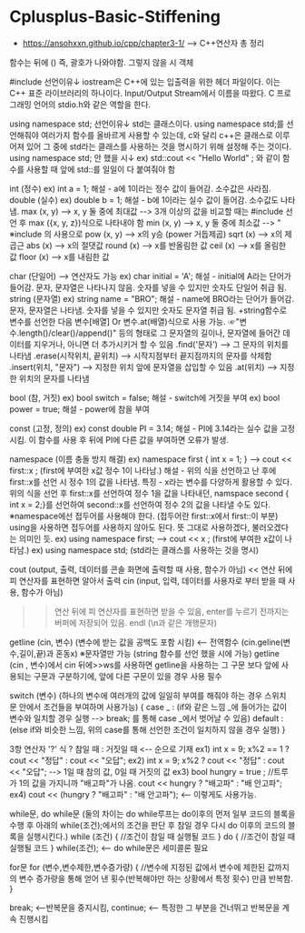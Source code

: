 # Cplusplus-Basic-Stiffening
* https://ansohxxn.github.io/cpp/chapter3-1/ --> C++연산자 총 정리

함수는 뒤에 () 즉, 괄호가 나와야함. 그렇지 않을 시 객체 

#include <iostream> 선언이유↓
iostream은 C++에 있는 입출력을 위한 헤더 파일이다. 이는 C++ 표준 라이브러리의 하나이다. Input/Output Stream에서 이름을 따왔다. 
C 프로그래밍 언어의 stdio.h와 같은 역할을 한다.

using namespace std; 선언이유↓
std는 클래스이다. using namespace std;를 선언해줘야 여러가지 함수를 올바르게 사용할 수 있는데, 
c와 달리 c++은 클래스로 이루어져 있어 그 중에 std라는 클래스를 사용하는 것을 명시하기 위해 설정해 주는 것이다.
using namespace std; 안 했을 시↓
 ex) std::cout << "Hello World" ; 와 같이 함수를 사용할 때 앞에 std::를 일일이 다 붙여줘야 함

int (정수)
 ex) int a = 1;
  해설 - a에 1이라는 정수 값이 들어감. 소수값은 사라짐.
double (실수)
 ex) double b = 1;
  해설 - b에 1이라는 실수 값이 들어감. 소수값도 나타냄.
max (x, y) --> x, y 둘 중에 최대값 --> 3개 이상의 값을 비교할 때는 #include <algorithm> 선언 후 max ({x, y, z})식으로 나타내야 함
min (x, y) --> x, y 둘 중에 최소값 --> "
※include <cmath>의 사용으로
pow (x, y) --> x의 y승 (power 거듭제곱)
sqrt (x) --> x의 제곱근
abs (x) --> x의 절댓값
round (x) --> x를 반올림한 값
ceil (x) --> x를 올림한 값
floor (x) --> x를 내림한 값

char (단일어) --> 연산자도 가능
 ex) char initial = 'A';
  해설 - initial에 A라는 단어가 들어감. 문자, 문자열은 나타나지 않음. 숫자를 넣을 수 있지만 숫자도 단일어 취급 됨.
string (문자열)
 ex) string name = "BRO";
  해설 - name에 BRO라는 단어가 들어감. 문자, 문자열은 나타냄. 숫자를 넣을 수 있지만 숫자도 문자열 취급 됨.
    +string함수로 변수를 선언한 다음 변수[배열] Or 변수.at(배열)식으로 사용 가능.
 ☞"변수.length()/clear()/append()" 등의 형태로 그 문자열의 길이나, 문자열에 들어간 데이터를 지우거나, 아니면 더 추가시키거
	할 수 있음
  .find('문자') --> 그 문자의 위치를 나타냄
  .erase(시작위치, 끝위치) --> 시작지점부터 끝지점까지의 문자를 삭제함
  .insert(위치, "문자") --> 지정한 위치 앞에 문자열을 삽입할 수 있음
  .at(위치) --> 지정한 위치의 문자를 나타냄

bool (참, 거짓)
 ex) bool switch = false;
  해설 - switch에 거짓을 부여
 ex) bool power = true;
  해설 - power에 참을 부여

const (고정, 정의)
 ex) const double PI = 3.14;
  해설 - PI에 3.14라는 실수 값을 고정시킴. 이 함수를 사용 후 뒤에 PI에 다른 값을 부여하면 오류가 발생.

namespace (이름 충돌 방지 해결)
 ex) namespace first { int x = 1; } --> cout << first::x ; (first에 부여한 x값 정수 1이 나타남.)
  해설 - 위의 식을 선언하고 난 후에 first::x를 선언 시 정수 1의 값을 나타냄.
    특징 - x라는 변수를 다양하게 활용할 수 있다. 위의 식을 선언 후 first::x를 선언하여 정수 1을 값을 나타내던, 
             namspace second { int x = 2;}를 선언하여 second::x를 선언하여 정수 2의 값을 나타낼 수도 있다.
※namespace에선 접두어를 사용해야 한다. (접두어란 first::x에서 first::이 부분)
 using을 사용하면 접두어를 사용하지 않아도 된다. 뜻 그대로 사용하겠다, 불러오겠다는 의미인 듯.
  ex) using namespace first; --> cout << x ; (first에 부여한 x값이 나타남.)
  ex) using namespace std; (std라는 클래스를 사용하는 것을 명시)

cout (output, 출력, 데이터를 콘솔 화면에 출력할 때 사용, 함수가 아님)
 << 연산 뒤에 피 연산자를 표현하면 알아서 출력
cin (input, 입력, 데이터를 사용자로 부터 받을 때 사용, 함수가 아님)  
 >> 연산 뒤에 피 연산자를 표현하면 받을 수 있음, enter를 누르기 전까지는 버퍼에 저장되어 있음.
endl (\n과 같은 개행문자)

getline (cin, 변수) (변수에 받는 값을 공백도 포함 시킴) <-- 전역함수 (cin.geline(변수,길이,끝)과 혼동x)
※문자열만 가능 (string 함수를 선언 했을 시에 가능)
  getline (cin , 변수)에서 cin 뒤에>>ws를 사용하면 getline을 사용하는 그 구문 보다 앞에 사용되는 구문과 구분하기에, 앞에 다른 구문이 있을 경우 사용 필수 

switch (변수) (하나의 변수에 여러개의 값에 일일히 부여를 해줘야 하는 경우 스위치 문 안에서 조건들을 부여하며 사용가능)
{
	case _ : (if와 같은 느낌 _에 들어가는 값이 변수와 일치할 경우  실행 --> break; 를 통해 case _에서 벗어날 수 있음)
          default : (else if와 비슷한 느낌, 위의  case를 통해 선언한 조건이 일치하지 않을 경우 실행)
}

3항 연산자 '?'
 식 ? 참일 때 : 거짓일 때 <-- 순으로 기재
   ex1) int x = 9;
     x%2 == 1 ? cout << "정답" : cout << "오답";
  ex2) int x = 9;
     x%2 ? cout << "정답" : cout << "오답"; --> 1일 때 참의 값, 0일 때 거짓의 값
  ex3) bool hungry = true ; //트루가 1의 값을 가지니까 "배고파"가 나옴.
     cout << hungry ? "배고파" : "배 안고파";    
  ex4) cout << (hungry ? "배고파" : "배 안고파"); <-- 이렇게도 사용가능.
  
  while문, do while문 (둘의 차이는 do while루프는 do이후의 먼저 일부 코드의 블록을 수행 후 아래의 while(조건);에서의 조건을 판단 후 참일 경우 다시 do 이후의 코드의 블록을 실행시킨다.)
  while (조건)
  {
  	//조건이 참일 때 실행될 코드
  }
  do
  {
  	//조건이 참일 때 실행될 코드
  } while(조건); <-- do while문은 세미콜론 필요

for문
for (변수,변수제한,변수증가량) 
{
	//변수에 지정된 값에서 변수에 제한된 값까지의 변수 증가량을 통해 얻어 낸 횟수(반복해야만 하는 상황에서 특정 횟수) 만큼 반복함.
}

break; <--반복문을 중지시킴, continue; <-- 특정한 그 부분을 건너뛰고 반복문을 계속 진행시킴

